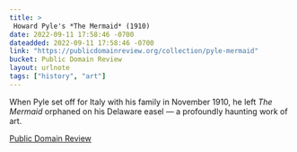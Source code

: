 ```yaml
---
title: > 
 Howard Pyle's *The Mermaid* (1910)
date: 2022-09-11 17:58:46 -0700
dateadded: 2022-09-11 17:58:46 -0700
link: "https://publicdomainreview.org/collection/pyle-mermaid"
bucket: Public Domain Review
layout: urlnote
tags: ["history", "art"]
--- 
```

When Pyle set off for Italy with his family in November 1910, he left *The Mermaid* orphaned on his Delaware easel — a profoundly haunting work of art. 
 <!-- end excerpt --> 
<div class='bucket'><a class='internal-link' href='/buckets/public-domain-review'>Public Domain Review</a></div> 
